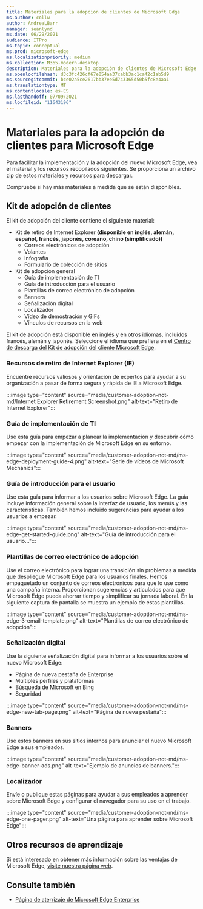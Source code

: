 ```yaml
---
title: Materiales para la adopción de clientes de Microsoft Edge
ms.author: collw
author: AndreaLBarr
manager: seanlynd
ms.date: 06/29/2021
audience: ITPro
ms.topic: conceptual
ms.prod: microsoft-edge
ms.localizationpriority: medium
ms.collection: M365-modern-desktop
description: Materiales para la adopción de clientes de Microsoft Edge
ms.openlocfilehash: d3c3fc426cf67e054aa37cabb3ac1ca42c1ab5d9
ms.sourcegitcommit: bce02a5ce2617bb37ee5d743365d50b5fc8e4aa1
ms.translationtype: MT
ms.contentlocale: es-ES
ms.lasthandoff: 07/09/2021
ms.locfileid: "11643196"
---
```

# <a name="customer-adoption-materials-for-microsoft-edge"></a>Materiales para la adopción de clientes para Microsoft Edge

Para facilitar la implementación y la adopción del nuevo Microsoft Edge, vea el material y los recursos recopilados siguientes. Se proporciona un archivo zip de estos materiales y recursos para descargar.

Compruebe si hay más materiales a medida que se están disponibles.

## <a name="customer-adoption-kit"></a>Kit de adopción de clientes

El kit de adopción del cliente contiene el siguiente material:
- Kit de retiro de Internet Explorer **(disponible en inglés, alemán, español, francés, japonés, coreano, chino (simplificado))**
    - Correos electrónicos de adopción
    - Volantes
    - Infografía
    - Formulario de colección de sitios
- Kit de adopción general
    - Guía de implementación de TI
    - Guía de introducción para el usuario
    - Plantillas de correo electrónico de adopción
    - Banners
    - Señalización digital
    - Localizador
    - Vídeo de demostración y GIFs
    - Vínculos de recursos en la web

El kit de adopción está disponible en inglés y en otros idiomas, incluidos francés, alemán y japonés. Seleccione el idioma que prefiera en el [Centro de descarga del Kit de adopción del cliente Microsoft Edge](https://www.microsoft.com/download/details.aspx?id=102119).

### <a name="internet-explorer-ie-retirement-resources"></a>Recursos de retiro de Internet Explorer (IE)

Encuentre recursos valiosos y orientación de expertos para ayudar a su organización a pasar de forma segura y rápida de IE a Microsoft Edge.

:::image type="content" source="media/customer-adoption-not-md/Internet Explorer Retirement Screenshot.png" alt-text="Retiro de Internet Explorer":::

### <a name="it-deployment-guide"></a>Guía de implementación de TI

Use esta guía para empezar a planear la implementación y descubrir cómo empezar con la implementación de Microsoft Edge en su entorno.

:::image type="content" source="media/customer-adoption-not-md/ms-edge-deployment-guide-4.png" alt-text="Serie de vídeos de Microsoft Mechanics":::

### <a name="how-to-get-started-user-guide"></a>Guía de introducción para el usuario

Use esta guía para informar a los usuarios sobre Microsoft Edge. La guía incluye información general sobre la interfaz de usuario, los menús y las características. También hemos incluido sugerencias para ayudar a los usuarios a empezar.

:::image type="content" source="media/customer-adoption-not-md/ms-edge-get-started-guide.png" alt-text="Guía de introducción para el usuario...":::

### <a name="adoption-email-templates"></a>Plantillas de correo electrónico de adopción

Use el correo electrónico para lograr una transición sin problemas a medida que despliegue Microsoft Edge para los usuarios finales. Hemos empaquetado un conjunto de correos electrónicos para que lo use como una campaña interna. Proporcionan sugerencias y articulados para que Microsoft Edge pueda ahorrar tiempo y simplificar su jornada laboral. En la siguiente captura de pantalla se muestra un ejemplo de estas plantillas.

:::image type="content" source="media/customer-adoption-not-md/ms-edge-3-email-template.png" alt-text="Plantillas de correo electrónico de adopción":::

### <a name="digital-signage"></a>Señalización digital

Use la siguiente señalización digital para informar a los usuarios sobre el nuevo Microsoft Edge:

- Página de nueva pestaña de Enterprise
- Múltiples perfiles y plataformas
- Búsqueda de Microsoft en Bing
- Seguridad

:::image type="content" source="media/customer-adoption-not-md/ms-edge-new-tab-page.png" alt-text="Página de nueva pestaña":::

### <a name="banners"></a>Banners

Use estos banners en sus sitios internos para anunciar el nuevo Microsoft Edge a sus empleados.

:::image type="content" source="media/customer-adoption-not-md/ms-edge-banner-ads.png" alt-text="Ejemplo de anuncios de banners.":::

### <a name="one-pagers"></a>Localizador

Envíe o publique estas páginas para ayudar a sus empleados a aprender sobre Microsoft Edge y configurar el navegador para su uso en el trabajo.

:::image type="content" source="media/customer-adoption-not-md/ms-edge-one-pager.png" alt-text="Una página para aprender sobre Microsoft Edge":::

## <a name="other-learning-resources"></a>Otros recursos de aprendizaje

Si está interesado en obtener más información sobre las ventajas de Microsoft Edge, [visite nuestra página web](https://www.microsoft.com/edge/business).

## <a name="see-also"></a>Consulte también

- [Página de aterrizaje de Microsoft Edge Enterprise](https://aka.ms/EdgeEnterprise)

